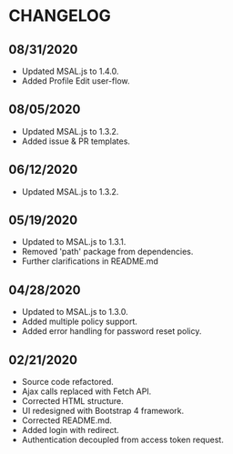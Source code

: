 # CHANGELOG

## 08/31/2020

* Updated MSAL.js to 1.4.0.
* Added Profile Edit user-flow.

## 08/05/2020

* Updated MSAL.js to 1.3.2.
* Added issue & PR templates.

## 06/12/2020

* Updated MSAL.js to 1.3.2.

## 05/19/2020

* Updated to MSAL.js to 1.3.1.
* Removed 'path' package from dependencies.
* Further clarifications in README.md

## 04/28/2020

* Updated to MSAL.js to 1.3.0.
* Added multiple policy support.
* Added error handling for password reset policy.

## 02/21/2020

* Source code refactored.
* Ajax calls replaced with Fetch API.
* Corrected HTML structure.
* UI redesigned with Bootstrap 4 framework.
* Corrected README.md.
* Added login with redirect.
* Authentication decoupled from access token request.
